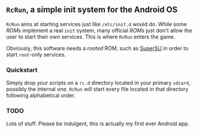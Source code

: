 ## `RcRun`, a simple init system for the Android OS

`RcRun` aims at starting services just like `/etc/init.d` would do. While some
_ROMs_ implement a real `init` system, many official _ROMs_ just don't allow the
user to start their own services. This is where `RcRun` enters the game.

Obviously, this software needs a _rooted_ ROM, such as [SuperSU](https://play.google.com/store/apps/details?id=eu.chainfire.supersu)
in order to start `root`-only services.

### Quickstart

Simply drop your scripts on a `rc.d` directory located in your primary `sdcard`,
possibly the internal one. `RcRun` will start every file located in that
directory following alphabetical order.

### TODO

Lots of stuff. Please be indulgent, this is actually my first ever Android app.
